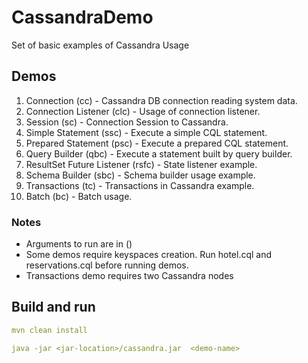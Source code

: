 # CassandraDemo

Set of basic examples of Cassandra Usage

## Demos
1. Connection (cc) - Cassandra DB connection reading system data.
2. Connection Listener (clc) - Usage of connection listener.
3. Session (sc) - Connection Session to Cassandra.
4. Simple Statement (ssc) - Execute a simple CQL statement.
5. Prepared Statement (psc) - Execute a prepared CQL statement.
6. Query Builder (qbc) - Execute a statement built by query builder.
7. ResultSet Future Listener (rsfc) - State listener example.
8. Schema Builder (sbc) - Schema builder usage example.
9. Transactions (tc) - Transactions in Cassandra example.
10. Batch (bc) - Batch usage.

### Notes
- Arguments to run are in ()
- Some demos require keyspaces creation. Run hotel.cql and reservations.cql before running demos.
- Transactions demo requires two Cassandra nodes
## Build and run

```yaml
mvn clean install

java -jar <jar-location>/cassandra.jar  <demo-name>
```
